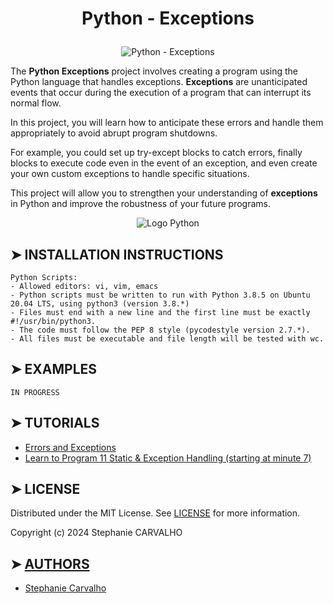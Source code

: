 # <p align="center">Python - Exceptions</p>

<p align="center">
<img src="https://cdn.discordapp.com/attachments/1217825406699180052/1239679675211583528/python_exception.jpg?ex=6643cd2a&is=66427baa&hm=0e209f154030d82dd414f39ac5b0cbf9afeb4f08cb1ab3ad82e6d196cd254cd9&"  alt="Python - Exceptions"/> </p>

<p>

The **Python Exceptions** project involves creating a program using the Python language that handles exceptions.
**Exceptions** are unanticipated events that occur during the execution of a program that can interrupt its normal flow.

In this project, you will learn how to anticipate these errors and handle them appropriately to avoid abrupt program shutdowns.

For example, you could set up try-except blocks to catch errors, finally blocks to execute code even in the event of an exception,
and even create your own custom exceptions to handle specific situations.

This project will allow you to strengthen your understanding of **exceptions** in Python and improve the robustness of your future programs.

</p>

<p align="center">
<img src="https://cdn-images.threadless.com/threadless-media/artist_shops/shops/realpython/profile/logo-1613591159-afae41b42c1708f4675432b0af9e0f8e.png?v=3&d=eyJvcHMiOiBbWyJyZXNpemUiLCBbMzUwXSwge31dXSwgImZvcmNlIjogZmFsc2UsICJvbmx5X21ldGEiOiBmYWxzZX0=" alt="Logo Python"/>
</p>

## ➤ INSTALLATION INSTRUCTIONS

```
Python Scripts:
- Allowed editors: vi, vim, emacs
- Python scripts must be written to run with Python 3.8.5 on Ubuntu 20.04 LTS, using python3 (version 3.8.*)
- Files must end with a new line and the first line must be exactly #!/usr/bin/python3.
- The code must follow the PEP 8 style (pycodestyle version 2.7.*).
- All files must be executable and file length will be tested with wc.

```

## ➤ EXAMPLES
```
IN PROGRESS
```

## ➤ TUTORIALS

- [Errors and Exceptions](https://docs.python.org/3/tutorial/errors.html)
- [Learn to Program 11 Static & Exception Handling (starting at minute 7)](https://www.youtube.com/watch?v=7vbgD-3s-w4&ab_channel=DerekBanas)

## ➤ LICENSE

Distributed under the MIT License. See [LICENSE](https://github.com/Stefani-web/holbertonschool-higher_level_programming/blob/main/python-more_data_structures/LICENSE) for more information.

Copyright (c) 2024 Stephanie CARVALHO

## ➤ [AUTHORS](https://github.com/Stefani-web/holbertonschool-higher_level_programming/blob/main/python-more_data_structures/AUTHORS)

* [Stephanie Carvalho](https://github.com/Stefani-web)
